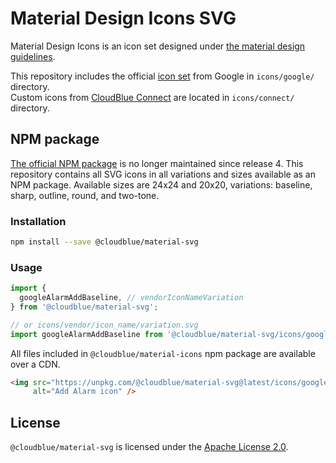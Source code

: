 # Material Design Icons SVG

Material Design Icons is an icon set designed under [the material design guidelines](https://material.io/guidelines/).

This repository includes the official [icon set](https://www.google.com/design/spec/style/icons.html#icons-system-icons) from Google in `icons/google/` directory. \
Custom icons from [CloudBlue Connect](https://connect.cloudblue.com/) are located in `icons/connect/` directory.

## NPM package

[The official NPM package](https://github.com/google/material-design-icons) is no longer maintained since release 4. This repository contains all SVG icons in all variations and sizes available as an NPM package. Available sizes are 24x24 and 20x20, variations: baseline, sharp, outline, round, and two-tone.

### Installation

```bash
npm install --save @cloudblue/material-svg
```

### Usage

```js
import {
  googleAlarmAddBaseline, // vendorIconNameVariation
} from '@cloudblue/material-svg';

// or icons/vendor/icon_name/variation.svg
import googleAlarmAddBaseline from '@cloudblue/material-svg/icons/google/alarm_add/baseline.svg';
```

All files included in `@cloudblue/material-icons` npm package are available over a CDN.

```html
<img src="https://unpkg.com/@cloudblue/material-svg@latest/icons/google/alarm_add/baseline.svg" 
     alt="Add Alarm icon" />
```

## License

`@cloudblue/material-svg` is licensed under the [Apache License 2.0](http://www.apache.org/licenses/LICENSE-2.0).
